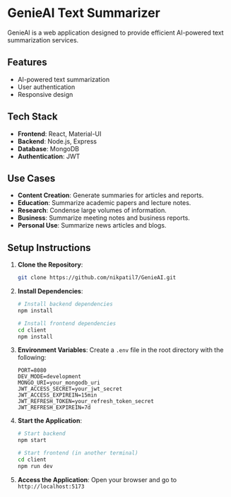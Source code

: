 # GenieAI Text Summarizer

GenieAI is a web application designed to provide efficient AI-powered text summarization services.

## Features

- AI-powered text summarization
- User authentication
- Responsive design

## Tech Stack

- **Frontend**: React, Material-UI
- **Backend**: Node.js, Express
- **Database**: MongoDB
- **Authentication**: JWT

## Use Cases

- **Content Creation**: Generate summaries for articles and reports.
- **Education**: Summarize academic papers and lecture notes.
- **Research**: Condense large volumes of information.
- **Business**: Summarize meeting notes and business reports.
- **Personal Use**: Summarize news articles and blogs.

## Setup Instructions

1. **Clone the Repository**:
   ```bash
   git clone https://github.com/nikpatil7/GenieAI.git
   ```

2. **Install Dependencies**:
   ```bash
   # Install backend dependencies
   npm install

   # Install frontend dependencies
   cd client
   npm install
   ```

3. **Environment Variables**: Create a `.env` file in the root directory with the following:

   ```plaintext
   PORT=8080
   DEV_MODE=development
   MONGO_URI=your_mongodb_uri
   JWT_ACCESS_SECRET=your_jwt_secret
   JWT_ACCESS_EXPIREIN=15min
   JWT_REFRESH_TOKEN=your_refresh_token_secret
   JWT_REFRESH_EXPIREIN=7d
   ```

4. **Start the Application**:
   ```bash
   # Start backend
   npm start

   # Start frontend (in another terminal)
   cd client
   npm run dev
   ```

5. **Access the Application**: Open your browser and go to `http://localhost:5173`

